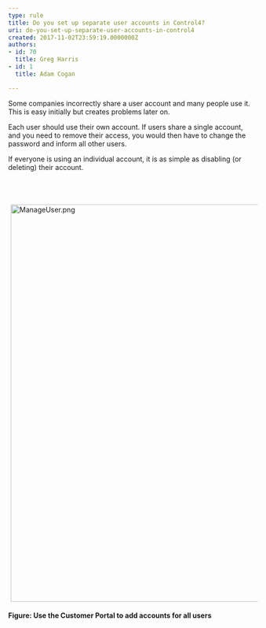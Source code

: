 ```yaml
---
type: rule
title: Do you set up separate user accounts in Control4?
uri: do-you-set-up-separate-user-accounts-in-control4
created: 2017-11-02T23:59:19.0000000Z
authors:
- id: 70
  title: Greg Harris
- id: 1
  title: Adam Cogan

---
```




<span class='intro'> <p>​Some companies incorrectly share a user account&#160;and many people use it. This is easy initially but creates problems later on.<br></p> </span>

<p>Each user should use their own account. If users share a single account, and you need to remove their access, you would then have to change the password and inform all other users.&#160;</p><p>If everyone is&#160;using an individual account, it is as simple as disabling (or deleting)&#160;their account.<br></p><p><br></p><p>​<img alt="ManageUser.png" src="/SiteAssets/do-you-add-a-seperate-user-account-for-each-control4-user/ManageUser.png" style="margin&#58;5px;width&#58;808px;" /><br></p><p><strong>Figure&#58; Use the Customer Portal to add accounts for all&#160;users</strong><br><br></p>


